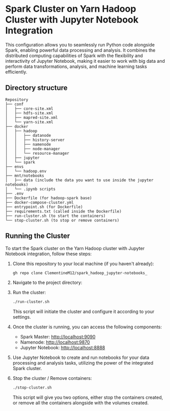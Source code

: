 # Spark Cluster on Yarn Hadoop Cluster with Jupyter Notebook Integration

This configuration allows you to seamlessly run Python code alongside Spark, enabling powerful data processing and analysis. It combines the distributed computing capabilities 
of Spark with the flexibility and interactivity of Jupyter Notebook, making it easier to work with big data and perform data transformations, analysis, and machine learning tasks efficiently.

## Directory structure
```
Repository
├── conf
│   ├── core-site.xml
│   ├── hdfs-site.xml
│   ├── mapred-site.xml
│   └── yarn-site.xml
├── docker
│   ├── hadoop
│   │   ├── datanode
│   │   ├── history-server
│   │   ├── namenode
│   │   ├── node-manager
│   │   └── resource-manager
│   ├── jupyter
│   └── spark
├── envs
│   └── hadoop.env
├── mnt/notebooks
│   ├── data (include the data you want to use inside the jupyter notebooks)
│   └── .ipynb scripts 
├── .env
├── Dockerfile (for hadoop-spark base)
├── docker-compose-cluster.yml
├── entrypoint.sh (for Dockerfile)
├── requirements.txt (called inside the Dockerfile)
├── run-cluster.sh (to start the containers)
└── stop-cluster.sh (to stop or remove containers)
```
## Running the Cluster

To start the Spark cluster on the Yarn Hadoop cluster with Jupyter Notebook integration, follow these steps:

1. Clone this repository to your local machine (if you haven't already):

    ```bash
    gh repo clone ClementineM12/spark_hadoop_jupyter-notebooks_
    ```

2. Navigate to the project directory:

3. Run the cluster:

    ```bash
    ./run-cluster.sh
    ```

   This script will initiate the cluster and configure it according to your settings.

4. Once the cluster is running, you can access the following components:

   - Spark Master: [http://localhost:9090](http://localhost:9090)
   - Namenode: [http://localhost:9870](http://localhost:9870)
   - Jupyter Notebook: [http://localhost:8888](http://localhost:8888)

5. Use Jupyter Notebook to create and run notebooks for your data processing and analysis tasks, utilizing the power of the integrated Spark cluster.

6. Stop the cluster / Remove containers:

    ```bash
    ./stop-cluster.sh
    ```

   This script will give you two options, either stop the containers created, or remove all the containers alongside with the volumes created.





